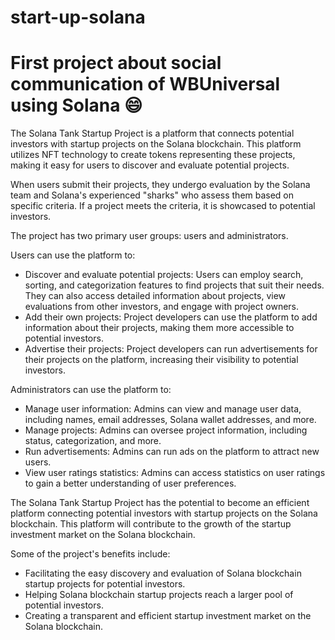 # start-up-solana
<h1>First project about social communication of WBUniversal using Solana 😄</h1>

The Solana Tank Startup Project is a platform that connects potential investors with startup projects on the Solana blockchain. This platform utilizes NFT technology to create tokens representing these projects, making it easy for users to discover and evaluate potential projects.

When users submit their projects, they undergo evaluation by the Solana team and Solana's experienced "sharks" who assess them based on specific criteria. If a project meets the criteria, it is showcased to potential investors.

The project has two primary user groups: users and administrators.

Users can use the platform to:
- Discover and evaluate potential projects: Users can employ search, sorting, and categorization features to find projects that suit their needs. They can also access detailed information about projects, view evaluations from other investors, and engage with project owners.
- Add their own projects: Project developers can use the platform to add information about their projects, making them more accessible to potential investors.
- Advertise their projects: Project developers can run advertisements for their projects on the platform, increasing their visibility to potential investors.

Administrators can use the platform to:
- Manage user information: Admins can view and manage user data, including names, email addresses, Solana wallet addresses, and more.
- Manage projects: Admins can oversee project information, including status, categorization, and more.
- Run advertisements: Admins can run ads on the platform to attract new users.
- View user ratings statistics: Admins can access statistics on user ratings to gain a better understanding of user preferences.

The Solana Tank Startup Project has the potential to become an efficient platform connecting potential investors with startup projects on the Solana blockchain. This platform will contribute to the growth of the startup investment market on the Solana blockchain.

Some of the project's benefits include:
- Facilitating the easy discovery and evaluation of Solana blockchain startup projects for potential investors.
- Helping Solana blockchain startup projects reach a larger pool of potential investors.
- Creating a transparent and efficient startup investment market on the Solana blockchain.

